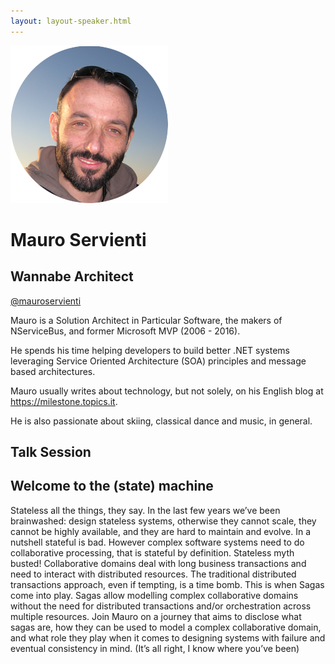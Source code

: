 ```yaml
---
layout: layout-speaker.html
---
```

<div class="container section featured-speaker">
  <div class="row">
    <div class="col-xs-12 col-sm-2 img-container">
      <img class="speaker-page-img" src="../img/speakers/Mauro-Servienti-ON.png">
    </div>
    <div class="col-xs-12 col-sm-10 copy-container">
        <h1 class="speaker-header">Mauro Servienti</h1>
        <h2 class="speaker-subtitle">Wannabe Architect</h2>
        <p><a class="speaker-handle" href="https://twitter.com/mauroservienti" target="_blank">@mauroservienti</a></p>
        <p>Mauro is a Solution Architect in Particular Software, the makers of NServiceBus, and former Microsoft MVP (2006 - 2016).</p>
        <p>He spends his time helping developers to build better .NET systems leveraging Service Oriented Architecture (SOA) principles and message based architectures.</p>
        <p>Mauro usually writes about technology, but not solely, on his English blog at <a href="https://milestone.topics.it">https://milestone.topics.it</a>.</p> 
        <p>He is also passionate about skiing, classical dance and music, in general.</p>
        <h2 class="speaker-subheader">Talk Session</h2>
        <h2 class="speaker-subheader gold">Welcome to the (state) machine</h2>
        <p>Stateless all the things, they say. In the last few years we’ve been brainwashed: design stateless systems, otherwise they cannot scale, they cannot be highly available, and they are hard to maintain and evolve. In a nutshell stateful is bad. However complex software systems need to do collaborative processing, that is stateful by definition. Stateless myth busted! Collaborative domains deal with long business transactions and need to interact with distributed resources. The traditional distributed transactions approach, even if tempting, is a time bomb. This is when Sagas come into play. Sagas allow modelling complex collaborative domains without the need for distributed transactions and/or orchestration across multiple resources. Join Mauro on a journey that aims to disclose what sagas are, how they can be used to model a complex collaborative domain, and what role they play when it comes to designing systems with failure and eventual consistency in mind. (It’s all right, I know where you’ve been)</p>
    </div>
  </div>
</div>
